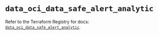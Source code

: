 # `data_oci_data_safe_alert_analytic`

Refer to the Terraform Registry for docs: [`data_oci_data_safe_alert_analytic`](https://registry.terraform.io/providers/oracle/oci/6.18.0/docs/data-sources/data_safe_alert_analytic).
